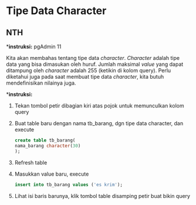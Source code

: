 # Tipe Data Character

## NTH

***instruksi:** pgAdmin 11

Kita akan membahas tentang tipe data *character*. *Character* adalah tipe data yang bisa dimasukan oleh huruf. Jumlah maksimal *value* yang dapat ditampung oleh *character* adalah 255 (ketikin di kolom query). Perlu diketahui juga pada saat membuat tipe data *character*, kita butuh mendefinisikan nilainya juga.

***instruksi:**

1. Tekan tombol petir dibagian kiri atas pojok untuk memunculkan kolom query

2. Buat table baru dengan nama tb_barang, dgn tipe data character, dan execute

    ```sql
    create table tb_barang(
    nama_barang character(30)
    );
    ```

3. Refresh table

4. Masukkan value baru, execute

    ```sql
    insert into tb_barang values ('es krim');
    ```

5. Lihat isi baris barunya, klik tombol table disamping petir buat bikin query
